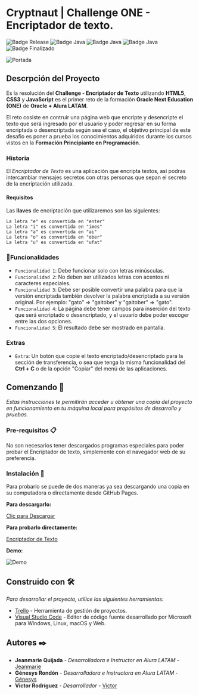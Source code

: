 # Cryptnaut | Challenge ONE - Encriptador de texto.

![Badge Release](https://img.shields.io/badge/Release%20Date:-Enero-blue)
![Badge Java](https://img.shields.io/badge/HTML5-blue)
![Badge Java](https://img.shields.io/badge/CSS3-blue)
![Badge Java](https://img.shields.io/badge/JavaScript-blue)
![Badge Finalizado](https://img.shields.io/badge/Status:-Finalizado-blue)

![Portada](https://github.com/VictorRodriguezL/Challenge-Encriptador-de-Texto/assets/123136998/6dbc50b6-65e1-466c-82a6-c4d22094536f)

## Descrpción del Proyecto

Es la resolución del **Challenge - Encriptador de Texto** utilizando **HTML5**, **CSS3** y **JavaScript** es el primer reto de la formación **Oracle Next Education (ONE)** de **Oracle + Alura LATAM**.

El reto cosiste en contruir una página web que encripte y desencripte el texto que será ingresado por el usuario y poder regresar en su forma encriptada o desencriptada según sea el caso, el objetivo principal de este desafio es poner a prueba los conocimientos adquiridos durante los cursos vistos en la **Formación Principiante en Programación**.

### Historia

El _Encriptador de Texto_ es una aplicación que encripta textos, así podras intercambiar mensajes secretos con otras personas que sepan el secreto de la encriptación utilizada.

#### Requisitos

Las **llaves** de encriptación que utilizaremos son las siguientes:

```
La letra "e" es convertida en "enter"
La letra "i" es convertida en "imes"
La letra "a" es convertida en "ai"
La letra "o" es convertida en "ober"
La letra "u" es convertida en "ufat"
```

### :hammer:Funcionalidades

- `Funcionalidad 1`: Debe funcionar solo con letras minúsculas.
- `Funcionalidad 2`: No deben ser utilizados letras con acentos ni caracteres especiales.
- `Funcionalidad 3`: Debe ser posible convertir una palabra para que la versión encriptada también devolver la palabra encriptada a su versión original. Por ejemplo: "gato" => "gaitober" y "gaitober" => "gato".
- `Funcionalidad 4`: La página debe tener campos para inserción del texto que será encriptado o desencriptado, y el usuario debe poder escoger entre las dos opciones.
- `Funcionalidad 5`: El resultado debe ser mostrado en pantalla.

### Extras

- `Extra`: Un botón que copie el texto encriptado/desencriptado para la sección de transferencia, o sea que tenga la misma funcionalidad del **Ctrl + C** o de la opción "Copiar" del menú de las aplicaciones.

## Comenzando 🚀

_Estas instrucciones te permitirán acceder u obtener una copia del proyecto en funcionamiento en tu máquina local para propósitos de desarrollo y pruebas._

### Pre-requisitos 📋

No son necesarios tener descargados programas especiales para poder probar el Encriptador de texto, simplemente con el navegador web de su preferencia.

### Instalación 🔧

Para probarlo se puede de dos maneras ya sea descargando una copia en su computadora o directamente desde GitHub Pages.

**Para descargarlo:**

[Clic para Descargar](https://github.com/VictorRodriguezL/Challenge-Encriptador-de-Texto/releases/tag/v0.1.1)

**Para probarlo directamente:**

[Encriptador de Texto](https://victorrodriguezl.github.io/Challenge-Encriptador-de-Texto/)

**Demo:**

![Demo](https://github.com/VictorRodriguezL/Challenge-Encriptador-de-Texto/assets/123136998/3015b1db-b343-4dce-816f-fe93f3a350c0)

## Construido con 🛠️

_Para desarrollar el proyecto, utilice las siguientes herramientas:_

* [Trello](https://trello.com/es) - Herramienta de gestión de proyectos.
* [Visual Studio Code](https://code.visualstudio.com/) - Editor de código fuente desarrollado por Microsoft para Windows, Linux, macOS y Web.

## Autores ✒️

* **Jeanmarie Quijada** - *Desarrolladora e Instructor en Alura LATAM* - [Jeanmarie](https://www.linkedin.com/in/jeanmariequijada/)
* **Génesys Rondón** - *Desarrolladora e Instructora en Alura LATAM* - [Génesys](https://www.linkedin.com/in/genesysrondon914762182/)
* **Victor Rodríguez** - *Desarrollador* - [Victor](https://www.linkedin.com/in/victor-manuel-rdz-l/)
	
		
		

